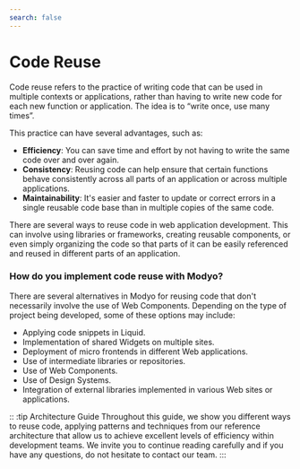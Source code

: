 ```yaml
---
search: false
---
```


# Code Reuse

Code reuse refers to the practice of writing code that can be used in multiple contexts or applications, rather than having to write new code for each new function or application. The idea is to “write once, use many times”.

This practice can have several advantages, such as:

- **Efficiency**: You can save time and effort by not having to write the same code over and over again.
- **Consistency**: Reusing code can help ensure that certain functions behave consistently across all parts of an application or across multiple applications.
- **Maintainability**: It's easier and faster to update or correct errors in a single reusable code base than in multiple copies of the same code.

There are several ways to reuse code in web application development. This can involve using libraries or frameworks, creating reusable components, or even simply organizing the code so that parts of it can be easily referenced and reused in different parts of an application.


### How do you implement code reuse with Modyo?

There are several alternatives in Modyo for reusing code that don't necessarily involve the use of Web Components. Depending on the type of project being developed, some of these options may include:

- Applying code snippets in Liquid.
- Implementation of shared Widgets on multiple sites.
- Deployment of micro frontends in different Web applications.
- Use of intermediate libraries or repositories.
- Use of Web Components.
- Use of Design Systems.
- Integration of external libraries implemented in various Web sites or applications.

:: :tip Architecture Guide
Throughout this guide, we show you different ways to reuse code, applying patterns and techniques from our reference architecture that allow us to achieve excellent levels of efficiency within development teams. We invite you to continue reading carefully and if you have any questions, do not hesitate to contact our team.
:::